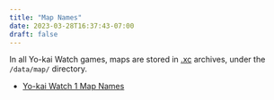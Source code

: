 ```yaml
---
title: "Map Names"
date: 2023-03-28T16:37:43-07:00
draft: false 
---
```

In all Yo-kai Watch games, maps are stored in [.xc](/file-formats/xc) archives, under the `/data/map/` directory. 

- [Yo-kai Watch 1 Map Names](/game-data/map-names-ykw1)
